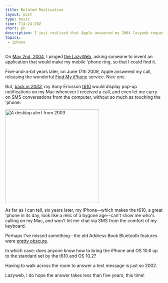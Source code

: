 ```yaml
---
title: Belated Realisation
layout: post
type: basic
time: T14:24:20Z
short: ph
description: I just realised that Apple answered my 2004 lazyweb request.
topics: 
 - iphone
---
```

On [May 2nd, 2004][1], I pinged [the LazyWeb][4], asking someone to invent an application that would make my mobile 'phone ring, so that I could find it.

Five-and-a-bit years later, on June 17th 2009, Apple answered my call, releasing the wonderful [Find My iPhone][2] service. Nice one.

But, <a href="http://submitresponse.co.uk/weblog/2003/08/13/t610-on-the-desktop/">back in <em>2003</em></a>, my Sony Ericsson [t610][3] would display pop-up notifications on my Mac whenever I received a call, and even let me carry on SMS conversations from the computer, without so much as touching the 'phone:

<img class="centered" src="http://www.submitresponse.co.uk/archives/images/t610/incoming.jpg" width="300" alt="A desktop alert from 2003" />

As far as I can tell, six years later, my iPhone--which makes the t610, a great 'phone in its day, look like a relic of a bygone age--can't show me who's calling on my Mac, and won't let me chat via SMS from the comfort of my keyboard.

Perhaps I've missed something--the old Address Book Bluetooth features were [pretty obscure][5].

In which case: does anyone know how to bring the iPhone and <abbr>OS</abbr> 10.6 up to the standard set by the t610 and <abbr>OS</abbr> 10.2?

Having to walk across the room to answer a text message is just so 2002.

<p class="small">Lazyweb, I do hope the answer takes less than five years, this time!</p>

[1]:http://submitresponse.co.uk/weblog/2004/05/02/ringringfindmybloodyphone/
[2]:http://www.apple.com/mobileme/whats-new/ "Finally, a good reason to pay through the nose for Mobile Me!"
[3]:http://www.sonyericsson.com/t610/ "A superb 'phone in its day"
[4]:http://en.wikipedia.org/wiki/LazyWeb "I still miss the LazyWeb site, seems people use Twitter nowadays"
[5]:http://www.macosxhints.com/article.php?story=20020828095138297
